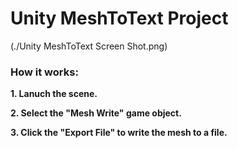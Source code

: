# Unity MeshToText Project

(./Unity MeshToText Screen Shot.png)

### How it works:

**1. Lanuch the scene.**


**2. Select the "Mesh Write" game object.**


**3. Click the "Export File" to write the mesh to a file.**

